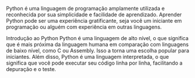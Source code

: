 
Python é uma linguagem de programação amplamente utilizada e reconhecida por sua simplicidade
e facilidade de aprendizado. Aprender Python pode ser uma experiência gratificante,
seja você um iniciante em programação ou alguém com experiência em outras linguagens.

Introdução ao Python
Python é uma linguagem de alto nível, o que significa que é mais próxima da linguagem humana 
em comparação com linguagens de baixo nível, como C ou Assembly.
Isso a torna uma escolha popular para iniciantes.
Além disso, Python é uma linguagem interpretada, o que significa que você pode executar seu código
linha por linha, facilitando a depuração e o teste.
